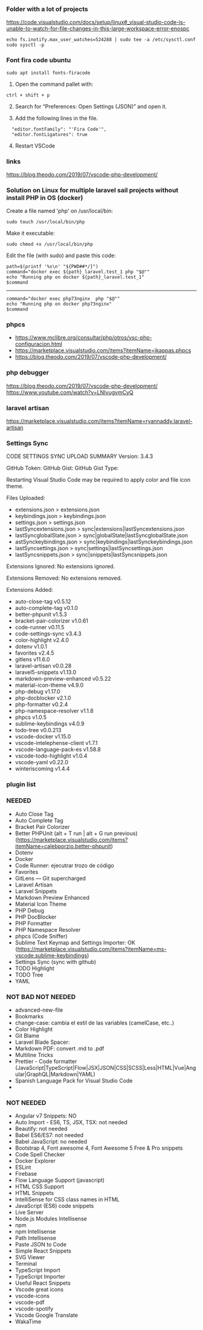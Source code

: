 ### Folder with a lot of projects

https://code.visualstudio.com/docs/setup/linux#_visual-studio-code-is-unable-to-watch-for-file-changes-in-this-large-workspace-error-enospc

```
echo fs.inotify.max_user_watches=524288 | sudo tee -a /etc/sysctl.conf
sudo sysctl -p
````

### Font fira code ubuntu

````
sudo apt install fonts-firacode
````

1. Open the command pallet with:
````
ctrl + shift + p
````
2. Search for “Preferences: Open Settings (JSON)” and open it.

3. Add the following lines in the file.
````
  "editor.fontFamily": "'Fira Code'",
  "editor.fontLigatures": true
 ````
4. Restart VSCode


### links
https://blog.theodo.com/2019/07/vscode-php-development/

### Solution on Linux for multiple laravel sail projects without install PHP in OS (docker)

Create a file named 'php' on /usr/local/bin: 
```
sudo touch /usr/local/bin/php
```

Make it executable: 
```
sudo chmod +x /usr/local/bin/php
```

Edit the file (with sudo) and paste this code:
```
path=$(printf '%s\n' "${PWD##*/}")
command="docker exec ${path}_laravel.test_1 php "$@""
echo "Running php on docker ${path}_laravel.test_1"
$command
```
--- 
```
command="docker exec php73nginx  php "$@""
echo "Running php on docker php73nginx"
$command
```
### phpcs
- https://www.mclibre.org/consultar/php/otros/vsc-php-configuracion.html
- https://marketplace.visualstudio.com/items?itemName=ikappas.phpcs
- https://blog.theodo.com/2019/07/vscode-php-development/

### php debugger
https://blog.theodo.com/2019/07/vscode-php-development/
https://www.youtube.com/watch?v=LNIvugvmCyQ

### laravel artisan 
https://marketplace.visualstudio.com/items?itemName=ryannaddy.laravel-artisan

### Settings Sync

CODE SETTINGS SYNC UPLOAD SUMMARY
Version: 3.4.3

GitHub Token: 
GitHub Gist: 
GitHub Gist Type: 

Restarting Visual Studio Code may be required to apply color and file icon theme.

Files Uploaded:
* extensions.json > extensions.json
* keybindings.json > keybindings.json
* settings.json > settings.json
* lastSyncextensions.json > sync|extensions|lastSyncextensions.json
* lastSyncglobalState.json > sync|globalState|lastSyncglobalState.json
* astSynckeybindings.json > sync|keybindings|lastSynckeybindings.json
* lastSyncsettings.json > sync|settings|lastSyncsettings.json
* lastSyncsnippets.json > sync|snippets|lastSyncsnippets.json

Extensions Ignored:
  No extensions ignored.

Extensions Removed:
  No extensions removed.

Extensions Added:
* auto-close-tag v0.5.12
* auto-complete-tag v0.1.0
* better-phpunit v1.5.3
* bracket-pair-colorizer v1.0.61
* code-runner v0.11.5
* code-settings-sync v3.4.3
* color-highlight v2.4.0
* dotenv v1.0.1
* favorites v2.4.5
* gitlens v11.6.0
* laravel-artisan v0.0.28
* laravel5-snippets v1.13.0
* markdown-preview-enhanced v0.5.22
* material-icon-theme v4.9.0
* php-debug v1.17.0
* php-docblocker v2.1.0
* php-formatter v0.2.4
* php-namespace-resolver v1.1.8
* phpcs v1.0.5
* sublime-keybindings v4.0.9
* todo-tree v0.0.213
* vscode-docker v1.15.0
* vscode-intelephense-client v1.7.1
* vscode-language-pack-es v1.58.8
* vscode-todo-highlight v1.0.4
* vscode-yaml v0.22.0
* winteriscoming v1.4.4

### plugin list

### NEEDED

* Auto Close Tag
* Auto Complete Tag
* Bracket Pair Colorizer
* Better PHPUnit (alt + T run | alt + G run previous) (https://marketplace.visualstudio.com/items?itemName=calebporzio.better-phpunit)
* Dotenv
* Docker
* Code Runner: ejecutrar trozo de código
* Favorites
* GitLens — Git supercharged
* Laravel Artisan
* Laravel Snippets
* Markdown Preview Enhanced
* Material Icon Theme
* PHP Debug
* PHP DocBlocker
* PHP Formatter
* PHP Namespace Resolver
* phpcs (Code Sniffer)
* Sublime Text Keymap and Settings Importer: OK (https://marketplace.visualstudio.com/items?itemName=ms-vscode.sublime-keybindings)
* Settings Sync (sync with github)
* TODO Highlight
* TODO Tree
* YAML

### NOT BAD NOT NEEDED

* advanced-new-file
* Bookmarks
* change-case: cambia el estil de las variables (camelCase, etc..)
* Color Highlight
* Git Blame
* Laravel Blade Spacer: 
* Markdown PDF: convert .md to .pdf
* Multiline Tricks
* Prettier - Code formatter (JavaScript|TypeScript|Flow|JSX|JSON|CSS|SCSS|Less|HTML|Vue|Angular|GraphQL|Markdown|YAML)
* Spanish Language Pack for Visual Studio Code
* 

### NOT NEEDED

* Angular v7 Snippets: NO
* Auto Import - ES6, TS, JSX, TSX: not needed
* Beautify: not needed
* Babel ES6/ES7: not needed
* Babel JavaScript: no needed
* Bootstrap 4, Font awesome 4, Font Awesome 5 Free & Pro snippets
* Code Spell Checker
* Docker Explorer
* ESLint
* Firebase
* Flow Language Support (javascript)
* HTML CSS Support
* HTML Snippets
* IntelliSense for CSS class names in HTML
* JavaScript (ES6) code snippets
* Live Server
* Node.js Modules Intellisense
* npm
* npm Intellisense
* Path Intellisense
* Paste JSON to Code
* Simple React Snippets
* SVG Viewer
* Terminal
* TypeScript Import
* TypeScript Importer
* Useful React Snippets
* Vscode great icons
* vscode-icons
* vscode-pdf
* vscode-spotify
* Vscode Google Translate
* WakaTime
